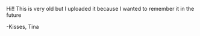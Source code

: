 Hi!! This is very old but I uploaded it because I wanted to remember it in the future

-Kisses, Tina 
